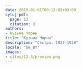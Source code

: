 ```yaml
---
date: 2019-01-01T00:12:03+03:00
cytuj-pdf:
  page: 12
  citation: 3
authors:
- Кузьма Чорны
title: "Кузьма Чорны"
description: "Сястра. 1927–1928"
locale: "be_BY"
images:
- cites/12-3/preview.png
---
```

